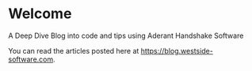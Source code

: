 # Welcome 

A Deep Dive Blog into code and tips using Aderant Handshake Software

You can read the articles posted here at https://blog.westside-software.com.

